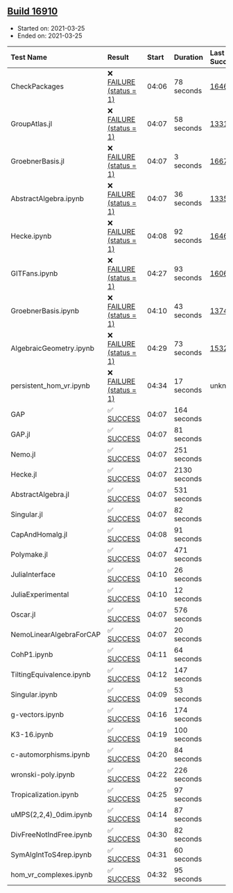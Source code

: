 ## [Build 16910](https://oscarci.mathematik.uni-kl.de/job/oscar/16910/)

* Started on: 2021-03-25
* Ended on: 2021-03-25

| Test Name    | Result | Start | Duration | Last Success | First Failure |
|:-------------|:-------|:------|:---------|:-------------|:--------------|
| CheckPackages | ❌ [FAILURE (status = 1)](https://oscarci.mathematik.uni-kl.de/job/oscar/16910/artifact/logs/build-16910/CheckPackages.log) | 04:06 | 78 seconds | [16463](https://oscarci.mathematik.uni-kl.de/job/oscar/16463/) | [16464](https://oscarci.mathematik.uni-kl.de/job/oscar/16464/) |
| GroupAtlas.jl | ❌ [FAILURE (status = 1)](https://oscarci.mathematik.uni-kl.de/job/oscar/16910/artifact/logs/build-16910/GroupAtlas.jl.log) | 04:07 | 58 seconds | [13311](https://oscarci.mathematik.uni-kl.de/job/oscar/13311/) | [13312](https://oscarci.mathematik.uni-kl.de/job/oscar/13312/) |
| GroebnerBasis.jl | ❌ [FAILURE (status = 1)](https://oscarci.mathematik.uni-kl.de/job/oscar/16910/artifact/logs/build-16910/GroebnerBasis.jl.log) | 04:07 | 3 seconds | [16676](https://oscarci.mathematik.uni-kl.de/job/oscar/16676/) | [16677](https://oscarci.mathematik.uni-kl.de/job/oscar/16677/) |
| AbstractAlgebra.ipynb | ❌ [FAILURE (status = 1)](https://oscarci.mathematik.uni-kl.de/job/oscar/16910/artifact/logs/build-16910/AbstractAlgebra.ipynb.log) | 04:07 | 36 seconds | [13355](https://oscarci.mathematik.uni-kl.de/job/oscar/13355/) | [13356](https://oscarci.mathematik.uni-kl.de/job/oscar/13356/) |
| Hecke.ipynb | ❌ [FAILURE (status = 1)](https://oscarci.mathematik.uni-kl.de/job/oscar/16910/artifact/logs/build-16910/Hecke.ipynb.log) | 04:08 | 92 seconds | [16463](https://oscarci.mathematik.uni-kl.de/job/oscar/16463/) | [16464](https://oscarci.mathematik.uni-kl.de/job/oscar/16464/) |
| GITFans.ipynb | ❌ [FAILURE (status = 1)](https://oscarci.mathematik.uni-kl.de/job/oscar/16910/artifact/logs/build-16910/GITFans.ipynb.log) | 04:27 | 93 seconds | [16068](https://oscarci.mathematik.uni-kl.de/job/oscar/16068/) | [16069](https://oscarci.mathematik.uni-kl.de/job/oscar/16069/) |
| GroebnerBasis.ipynb | ❌ [FAILURE (status = 1)](https://oscarci.mathematik.uni-kl.de/job/oscar/16910/artifact/logs/build-16910/GroebnerBasis.ipynb.log) | 04:10 | 43 seconds | [13748](https://oscarci.mathematik.uni-kl.de/job/oscar/13748/) | [13749](https://oscarci.mathematik.uni-kl.de/job/oscar/13749/) |
| AlgebraicGeometry.ipynb | ❌ [FAILURE (status = 1)](https://oscarci.mathematik.uni-kl.de/job/oscar/16910/artifact/logs/build-16910/AlgebraicGeometry.ipynb.log) | 04:29 | 73 seconds | [15322](https://oscarci.mathematik.uni-kl.de/job/oscar/15322/) | [15323](https://oscarci.mathematik.uni-kl.de/job/oscar/15323/) |
| persistent_hom_vr.ipynb | ❌ [FAILURE (status = 1)](https://oscarci.mathematik.uni-kl.de/job/oscar/16910/artifact/logs/build-16910/persistent_hom_vr.ipynb.log) | 04:34 | 17 seconds | unknown | unknown |
| GAP | ✅ [SUCCESS](https://oscarci.mathematik.uni-kl.de/job/oscar/16910/artifact/logs/build-16910/GAP.log) | 04:07 | 164 seconds |  |  |
| GAP.jl | ✅ [SUCCESS](https://oscarci.mathematik.uni-kl.de/job/oscar/16910/artifact/logs/build-16910/GAP.jl.log) | 04:07 | 81 seconds |  |  |
| Nemo.jl | ✅ [SUCCESS](https://oscarci.mathematik.uni-kl.de/job/oscar/16910/artifact/logs/build-16910/Nemo.jl.log) | 04:07 | 251 seconds |  |  |
| Hecke.jl | ✅ [SUCCESS](https://oscarci.mathematik.uni-kl.de/job/oscar/16910/artifact/logs/build-16910/Hecke.jl.log) | 04:07 | 2130 seconds |  |  |
| AbstractAlgebra.jl | ✅ [SUCCESS](https://oscarci.mathematik.uni-kl.de/job/oscar/16910/artifact/logs/build-16910/AbstractAlgebra.jl.log) | 04:07 | 531 seconds |  |  |
| Singular.jl | ✅ [SUCCESS](https://oscarci.mathematik.uni-kl.de/job/oscar/16910/artifact/logs/build-16910/Singular.jl.log) | 04:07 | 82 seconds |  |  |
| CapAndHomalg.jl | ✅ [SUCCESS](https://oscarci.mathematik.uni-kl.de/job/oscar/16910/artifact/logs/build-16910/CapAndHomalg.jl.log) | 04:08 | 91 seconds |  |  |
| Polymake.jl | ✅ [SUCCESS](https://oscarci.mathematik.uni-kl.de/job/oscar/16910/artifact/logs/build-16910/Polymake.jl.log) | 04:07 | 471 seconds |  |  |
| JuliaInterface | ✅ [SUCCESS](https://oscarci.mathematik.uni-kl.de/job/oscar/16910/artifact/logs/build-16910/JuliaInterface.log) | 04:10 | 26 seconds |  |  |
| JuliaExperimental | ✅ [SUCCESS](https://oscarci.mathematik.uni-kl.de/job/oscar/16910/artifact/logs/build-16910/JuliaExperimental.log) | 04:10 | 12 seconds |  |  |
| Oscar.jl | ✅ [SUCCESS](https://oscarci.mathematik.uni-kl.de/job/oscar/16910/artifact/logs/build-16910/Oscar.jl.log) | 04:07 | 576 seconds |  |  |
| NemoLinearAlgebraForCAP | ✅ [SUCCESS](https://oscarci.mathematik.uni-kl.de/job/oscar/16910/artifact/logs/build-16910/NemoLinearAlgebraForCAP.log) | 04:07 | 20 seconds |  |  |
| CohP1.ipynb | ✅ [SUCCESS](https://oscarci.mathematik.uni-kl.de/job/oscar/16910/artifact/logs/build-16910/CohP1.ipynb.log) | 04:11 | 64 seconds |  |  |
| TiltingEquivalence.ipynb | ✅ [SUCCESS](https://oscarci.mathematik.uni-kl.de/job/oscar/16910/artifact/logs/build-16910/TiltingEquivalence.ipynb.log) | 04:12 | 147 seconds |  |  |
| Singular.ipynb | ✅ [SUCCESS](https://oscarci.mathematik.uni-kl.de/job/oscar/16910/artifact/logs/build-16910/Singular.ipynb.log) | 04:09 | 53 seconds |  |  |
| g-vectors.ipynb | ✅ [SUCCESS](https://oscarci.mathematik.uni-kl.de/job/oscar/16910/artifact/logs/build-16910/g-vectors.ipynb.log) | 04:16 | 174 seconds |  |  |
| K3-16.ipynb | ✅ [SUCCESS](https://oscarci.mathematik.uni-kl.de/job/oscar/16910/artifact/logs/build-16910/K3-16.ipynb.log) | 04:19 | 100 seconds |  |  |
| c-automorphisms.ipynb | ✅ [SUCCESS](https://oscarci.mathematik.uni-kl.de/job/oscar/16910/artifact/logs/build-16910/c-automorphisms.ipynb.log) | 04:20 | 84 seconds |  |  |
| wronski-poly.ipynb | ✅ [SUCCESS](https://oscarci.mathematik.uni-kl.de/job/oscar/16910/artifact/logs/build-16910/wronski-poly.ipynb.log) | 04:22 | 226 seconds |  |  |
| Tropicalization.ipynb | ✅ [SUCCESS](https://oscarci.mathematik.uni-kl.de/job/oscar/16910/artifact/logs/build-16910/Tropicalization.ipynb.log) | 04:25 | 97 seconds |  |  |
| uMPS(2,2,4)_0dim.ipynb | ✅ [SUCCESS](https://oscarci.mathematik.uni-kl.de/job/oscar/16910/artifact/logs/build-16910/uMPS-2-2-4-_0dim.ipynb.log) | 04:14 | 87 seconds |  |  |
| DivFreeNotIndFree.ipynb | ✅ [SUCCESS](https://oscarci.mathematik.uni-kl.de/job/oscar/16910/artifact/logs/build-16910/DivFreeNotIndFree.ipynb.log) | 04:30 | 82 seconds |  |  |
| SymAlgIntToS4rep.ipynb | ✅ [SUCCESS](https://oscarci.mathematik.uni-kl.de/job/oscar/16910/artifact/logs/build-16910/SymAlgIntToS4rep.ipynb.log) | 04:31 | 60 seconds |  |  |
| hom_vr_complexes.ipynb | ✅ [SUCCESS](https://oscarci.mathematik.uni-kl.de/job/oscar/16910/artifact/logs/build-16910/hom_vr_complexes.ipynb.log) | 04:32 | 95 seconds |  |  |
